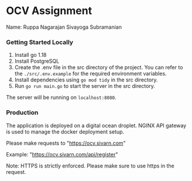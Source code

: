 # OCV Assignment

Name: Ruppa Nagarajan Sivayoga Subramanian

### Getting Started Locally

1. Install go 1.18
1. Install PostgreSQL
1. Create the .env file in the src directory of the project. You can refer to the `./src/.env.example` for the required environment variables.
1. Install dependencies using `go mod tidy` in the src directory.
1. Run `go run main.go` to start the server in the src directory.

The server will be running on `localhost:8080`.

### Production

The application is deployed on a digital ocean droplet. NGINX API gateway is used to manage the docker deployment setup.

Please make requests to "https://ocv.sivarn.com"

Example: "https://ocv.sivarn.com/api/register"

Note: HTTPS is strictly enforced. Please make sure to use https in the request.
